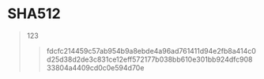 # SHA512

> 123
>> fdcfc214459c57ab954b9a8ebde4a96ad761411d94e2fb8a414c0d25d38d2de3c831ce12eff572177b038bb610e301bb924dfc90833804a4409cd0c0e594d70e
